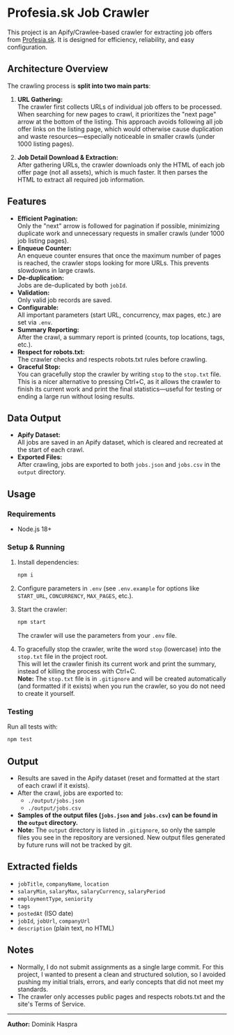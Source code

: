 # Profesia.sk Job Crawler

This project is an Apify/Crawlee-based crawler for extracting job offers from [Profesia.sk](https://www.profesia.sk/). It is designed for efficiency, reliability, and easy configuration.

## Architecture Overview

The crawling process is **split into two main parts**:

1. **URL Gathering:**  
   The crawler first collects URLs of individual job offers to be processed. When searching for new pages to crawl, it prioritizes the "next page" arrow at the bottom of the listing. This approach avoids following all job offer links on the listing page, which would otherwise cause duplication and waste resources—especially noticeable in smaller crawls (under 1000 listing pages).

2. **Job Detail Download & Extraction:**  
   After gathering URLs, the crawler downloads only the HTML of each job offer page (not all assets), which is much faster. It then parses the HTML to extract all required job information.

## Features

- **Efficient Pagination:**  
  Only the "next" arrow is followed for pagination if possible, minimizing duplicate work and unnecessary requests in smaller crawls (under 1000 job listing pages).
- **Enqueue Counter:**  
  An enqueue counter ensures that once the maximum number of pages is reached, the crawler stops looking for more URLs. This prevents slowdowns in large crawls.
- **De-duplication:**  
  Jobs are de-duplicated by both `jobId`.
- **Validation:**  
  Only valid job records are saved.
- **Configurable:**  
  All important parameters (start URL, concurrency, max pages, etc.) are set via `.env`.
- **Summary Reporting:**  
  After the crawl, a summary report is printed (counts, top locations, tags, etc.).
- **Respect for robots.txt:**  
  The crawler checks and respects robots.txt rules before crawling.
- **Graceful Stop:**  
  You can gracefully stop the crawler by writing `stop` to the `stop.txt` file. This is a nicer alternative to pressing Ctrl+C, as it allows the crawler to finish its current work and print the final statistics—useful for testing or ending a large run without losing results.

## Data Output

- **Apify Dataset:**  
  All jobs are saved in an Apify dataset, which is cleared and recreated at the start of each crawl.
- **Exported Files:**  
  After crawling, jobs are exported to both `jobs.json` and `jobs.csv` in the `output` directory.

## Usage

### Requirements

- Node.js 18+

### Setup & Running

1. Install dependencies:
   ```sh
   npm i
   ```
2. Configure parameters in `.env` (see `.env.example` for options like `START_URL`, `CONCURRENCY`, `MAX_PAGES`, etc.).
3. Start the crawler:
   ```sh
   npm start
   ```
   The crawler will use the parameters from your `.env` file.

4. To gracefully stop the crawler, write the word `stop` (lowercase) into the `stop.txt` file in the project root.  
   This will let the crawler finish its current work and print the summary, instead of killing the process with Ctrl+C.  
   **Note:** The `stop.txt` file is in `.gitignore` and will be created automatically (and formatted if it exists) when you run the crawler, so you do not need to create it yourself.

### Testing

Run all tests with:
```sh
npm test
```

## Output

- Results are saved in the Apify dataset (reset and formatted at the start of each crawl if it exists).
- After the crawl, jobs are exported to:
  - `./output/jobs.json`
  - `./output/jobs.csv`
- **Samples of the output files (`jobs.json` and `jobs.csv`) can be found in the `output` directory.**
- **Note:** The `output` directory is listed in `.gitignore`, so only the sample files you see in the repository are versioned. New output files generated by future runs will not be tracked by git.

## Extracted fields

- `jobTitle`, `companyName`, `location`
- `salaryMin`, `salaryMax`, `salaryCurrency`, `salaryPeriod`
- `employmentType`, `seniority`
- `tags`
- `postedAt` (ISO date)
- `jobId`, `jobUrl`, `companyUrl`
- `description` (plain text, no HTML)

## Notes

- Normally, I do not submit assignments as a single large commit. For this project, I wanted to present a clean and    structured solution, so I avoided pushing my initial trials, errors, and early concepts that did not meet my standards.
- The crawler only accesses public pages and respects robots.txt and the site's Terms of Service.

---

**Author:** Dominik Haspra